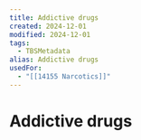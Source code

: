 ```yaml
---
title: Addictive drugs
created: 2024-12-01
modified: 2024-12-01
tags:
  - TBSMetadata
alias: Addictive drugs
usedFor:
  - "[[14155 Narcotics]]"
---
```

# Addictive drugs
